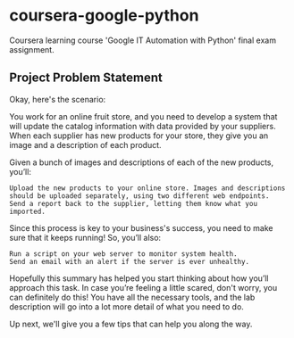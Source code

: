 # coursera-google-python

Coursera learning course 'Google IT Automation with Python' final exam assignment.

## Project Problem Statement

Okay, here's the scenario:

You work for an online fruit store, and you need to develop a system that will update the catalog information with data provided by your suppliers. When each supplier has new products for your store, they give you an image and a description of each product.

Given a bunch of images and descriptions of each of the new products, you’ll:

    Upload the new products to your online store. Images and descriptions should be uploaded separately, using two different web endpoints.
    Send a report back to the supplier, letting them know what you imported.

Since this process is key to your business's success, you need to make sure that it keeps running! So, you’ll also:

    Run a script on your web server to monitor system health.
    Send an email with an alert if the server is ever unhealthy.

Hopefully this summary has helped you start thinking about how you’ll approach this task. In case you’re feeling a little scared, don't worry, you can definitely do this! You have all the necessary tools, and the lab description will go into a lot more detail of what you need to do.

Up next, we'll give you a few tips that can help you along the way.
